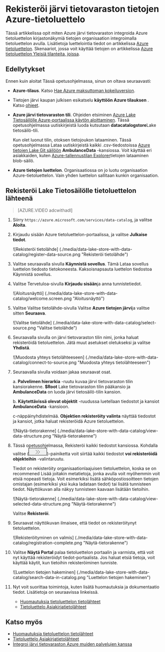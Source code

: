 <properties
   pageTitle="Rekisteröi järvi tietovaraston tietojen Azure tietoluettelon | Microsoft Azure"
   description="Rekisteröi järvi tietovaraston tietojen Azure-tietoluettelo"
   services="data-lake-store,data-catalog" 
   documentationCenter=""
   authors="nitinme"
   manager="jhubbard"
   editor="cgronlun"/>

<tags
   ms.service="data-lake-store"
   ms.devlang="na"
   ms.topic="article"
   ms.tgt_pltfrm="na"
   ms.workload="big-data"
   ms.date="10/28/2016"
   ms.author="nitinme"/>

# <a name="register-data-from-data-lake-store-in-azure-data-catalog"></a>Rekisteröi järvi tietovaraston tietojen Azure-tietoluettelo

Tässä artikkelissa opit miten Azure järvi tietovaraston integroida Azure tietoluettelon kirjastonäkymiä tietojen organisaation integroimalla tietoluettelon avulla. Lisätietoja luettelointia tiedot on artikkelissa [Azure tietoluettelon](../data-catalog/data-catalog-what-is-data-catalog.md). Skenaariot, jossa voit käyttää tietojen on artikkelissa [Azure tietoluettelon Yleisiä tilanteita, joissa](../data-catalog/data-catalog-common-scenarios.md).

## <a name="prerequisites"></a>Edellytykset

Ennen kuin aloitat Tässä opetusohjelmassa, sinun on oltava seuraavasti:

- **Azure-tilaus**. Katso [Hae Azure maksuttoman kokeiluversion](https://azure.microsoft.com/pricing/free-trial/).

- Tietojen järvi kaupan julkisen esikatselu **käyttöön Azure tilauksen** . Katso [ohjeet](data-lake-store-get-started-portal.md#signup).

- **Azure järvi tietovaraston tili**. Ohjeiden etsiminen [Azure Lake Tietosäilölle Azure-portaalissa käytön aloittaminen](data-lake-store-get-started-portal.md). Tässä opetusohjelmassa uutiskirjeistä luoda kutsutaan **datacatalogstore**Lake tietosäilö-tili. 

    Kun olet luonut tilin, otoksen tietojoukon lataaminen. Tässä opetusohjelmassa Lataa uutiskirjeistä kaikki .csv-tiedostoissa [Azure tietojen Lake Git säilöön](https://github.com/Azure/usql/tree/master/Examples/Samples/Data/AmbulanceData/) **AmbulanceData** -kansiossa. Voit käyttää eri asiakkaiden, kuten [Azure-tallennustilan Explorer](http://storageexplorer.com/)tietojen lataaminen blob-säilö.

- **Azure tietojen luettelon**. Organisaatiossa on jo luotu organisaation Azure-tietoluettelon. Vain yhden luettelon sallitaan kunkin organisaation.

## <a name="register-data-lake-store-as-a-source-for-data-catalog"></a>Rekisteröi Lake Tietosäilölle tietoluettelon lähteenä

>[AZURE.VIDEO adcwithadl] 

1. Siirry `https://azure.microsoft.com/services/data-catalog`, ja valitse **Aloita**.

2. Kirjaudu sisään Azure tietoluettelon-portaalissa, ja valitse **Julkaise tiedot**.

    ![Rekisteröi tietolähde] (./media/data-lake-store-with-data-catalog/register-data-source.png "Rekisteröi tietolähde")

3. Valitse seuraavalla sivulla **Käynnistä sovellus**. Tämä Lataa sovellus luettelon tiedosto tietokoneesta. Kaksoisnapsauta luettelon tiedostoa Käynnistä sovellus.

4. Valitse Tervetuloa-sivulla **Kirjaudu sisään**ja anna tunnistetiedot.

    ![Aloitusnäyttö] (./media/data-lake-store-with-data-catalog/welcome.screen.png "Aloitusnäyttö")

5. Valitse Valitse tietolähde-sivulla Valitse **Azure tietojen järvi**ja valitse sitten **Seuraava**.

    ![Valitse tietolähde] (./media/data-lake-store-with-data-catalog/select-source.png "Valitse tietolähde")

6. Seuraavalla sivulla on järvi tietovaraston tilin nimi, jonka haluat rekisteröidä tietoluettelon. Jätä muut asetukset oletukseksi ja valitse **Yhdistä**.

    ![Muodosta yhteys tietolähteeseen] (./media/data-lake-store-with-data-catalog/connect-to-source.png "Muodosta yhteys tietolähteeseen")

7. Seuraavalla sivulla voidaan jakaa seuraavat osat.

    a. **Palvelimen hierarkia** -ruutu kuvaa järvi tietovaraston tilin kansiorakenne. **$Root** Lake tietovaraston tilin pääkansio ja **AmbulanceData** on luoda järvi tietosäilö-tilin kansion.

    b. **Käytettävissä olevat objektit** -ruudussa luetellaan tiedostot ja kansiot **AmbulanceData** -kansioon.

    c-näppäinyhdistelmää. **Objektien rekisteröity valinta** näyttää tiedostot ja kansiot, jotka haluat rekisteröidä Azure tietoluettelon.

    ![Näytä-tietorakenne] (./media/data-lake-store-with-data-catalog/view-data-structure.png "Näytä-tietorakenne")

8. Tässä opetusohjelmassa, Rekisteröi kaikki tiedostot kansiossa. Kohdalla valitse (![siirtää objekteja](./media/data-lake-store-with-data-catalog/move-objects.png "siirtää objekteja"))-painiketta voit siirtää kaikki tiedostot **voi rekisteröidä objekteihin** -valintaruutu. 

    Tiedot on rekisteröity organisaationlaajuisen tietoluettelon, koska se on recommened Lisää joitakin metatietoja, jonka avulla voit myöhemmin voit etsiä nopeasti tietoja. Voit esimerkiksi lisätä sähköpostiosoitteen tietojen omistajan (esimerkiksi yksi kuka ladataan tiedot) tai lisätä tunnisteen tiedot. Näyttökuvan alla näkyy tunnisteen kaavaan lisätään tietoihin.

    ![Näytä-tietorakenne] (./media/data-lake-store-with-data-catalog/view-selected-data-structure.png "Näytä-tietorakenne")

    Valitse **Rekisteröi**.

8. Seuraavat näyttökuvan ilmaisee, että tiedot on rekisteröitynyt tietoluettelon.

    ![Rekisteröityminen on valmis] (./media/data-lake-store-with-data-catalog/registration-complete.png "Näytä-tietorakenne")

9. Valitse **Näytä Portal** palaa tietoluettelon portaalin ja varmista, että voit nyt käyttää rekisteröidyt tiedot-portaalista. Jos haluat etsiä tietoja, voit käyttää käytit, kun tietoihin rekisteröiminen tunniste.

    ![Luettelon tietojen hakeminen] (./media/data-lake-store-with-data-catalog/search-data-in-catalog.png "Luettelon tietojen hakeminen")

10. Nyt voit suorittaa toimintoja, kuten lisätä huomautuksia ja dokumentaatio tiedot. Lisätietoja on seuraavissa linkeissä.
    * [Huomautuksia tietoluettelon tietolähteet](../data-catalog/data-catalog-how-to-annotate.md)
    * [Tietoluettelo Asiakirjatietolähteet](../data-catalog/data-catalog-how-to-documentation.md)

## <a name="see-also"></a>Katso myös

* [Huomautuksia tietoluettelon tietolähteet](../data-catalog/data-catalog-how-to-annotate.md)
* [Tietoluettelo Asiakirjatietolähteet](../data-catalog/data-catalog-how-to-documentation.md)
* [Integroi järvi tietovaraston Azure muiden palvelujen kanssa](data-lake-store-integrate-with-other-services.md)
